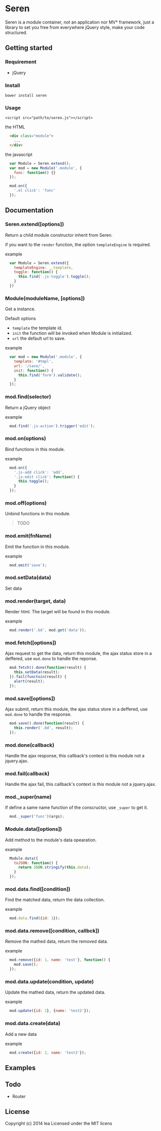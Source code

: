 Seren
=====

Seren is a module container, not an application nor MV* framework, just a library to set you free from everywhere jQuery style, make your code structured.

## Getting started

### Requirement

* jQuery

### Install

`bower install seren`

### Usage

`<script src="path/to/seren.js"></script>`


the HTML
```html
  <div class="module">
    ...
  </div>
```

the javascript
```javascript
  var Module = Seren.extend();
  var mod = new Module('.module', {
    func: function() {}
  });

  mod.on({
    '.el click': 'func'
  });

```

## Documentation

### Seren.extend([options])
Return a child module constructor inherit from Seren.

if you want to the `render` function, the option `templateEngine` is required.

example
```js
  var Module = Seren.extend({
    templateEngine: _.template,
    toggle: function() {
      this.find('.js-toggle').toggle();
    }
  })
```

### Module(moduleName, [options])

Get a instance.

Default options

* `template` the template id.
* `init` the function will be invoked when Module is initialized.
* `url` the default url to save.

example
```js
  var mod = new Module('.module', {
    template: '#tmpl',
    url: '/save/',
    init: function() {
      this.find('form').validate();
    }
  });
```

### mod.find(selector)

Return a jQuery object

example
```js
  mod.find('.js-action').trigger('edit');
```

### mod.on(options)

Bind functions in this module.

example
```js
  mod.on({
    '.js-add click': 'add',
    '.js-edit click': function() {
      this.toggle();
    }
  });
```

### mod.off(options)

Unbind functions in this module.

> TODO

### mod.emit(fnName)

Emit the function in this module.

example
```js
  mod.emit('save');
```

### mod.setData(data)

Set data

### mod.render(target, data)

Render html.
The target will be found in this module.

example
```js
  mod.render('.bd', mod.get('data'));
```

### mod.fetch([options])

Ajax request to get the data, return this module, the ajax status store in a deffered, use `mod.done` to handle the reponse.

```js
  mod.fetch().done(function(result) {
    this.setData(result);
  }).fail(functoin(result) {
    alert(result);
  });
```

### mod.save([options])

Ajax submit, return this module, the ajax status store in a deffered, use `mod.done` to handle the response.

```js
  mod.save().done(function(result) {
    this.render('.bd', result);
  });
```

### mod.done(callback)

Handle the ajax response, this callback's context is this module not a jquery.ajax.

### mod.fail(callback)

Handle the ajax fail, this callback's context is this module not a jquery.ajax.

### mod._super(name)

If define a same name function of the conscructor, use `_super` to get it.

```js
  mod._super('func')(args);
```

### Module.data([options])

Add method to the module's data opearation.

example
```js
  Module.data({
    toJSON: function() {
      return JSON.stringify(this.data);
    }
  });
```

### mod.data.find([condition])

Find the matched data, return the data collection.

example
```js
  mod.data.find({id: 1});
```

### mod.data.remove([condition, callbck])

Remove the mathed data, return the removed data.

example
```js
  mod.remove({id: 1, name: 'test'}, function() {
    mod.save();
  });
```

### mod.data.update(condition, update)

Update the mathed data, return the updated data.

example
```js
  mod.update({id: 1}, {name: 'test2'});
```

### mod.data.create(data)

Add a new data

example
```js
  mod.create({id: 2, name: 'test3'});
```

## Examples


## Todo

* Router

## License

Copyright (c) 2014 lea
Licensed under the MIT licens